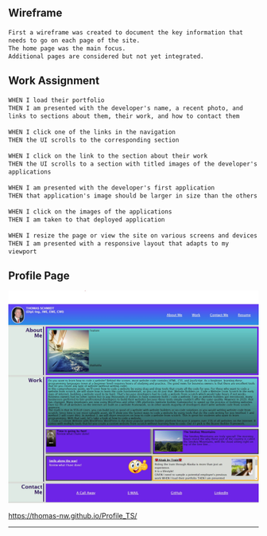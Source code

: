 <!-- Thomas Schmidt Portfolio --README-- -->

## Wireframe
```
First a wireframe was created to document the key information that needs to go on each page of the site. 
The home page was the main focus. 
Additional pages are considered but not yet integrated. 
```
## Work Assignment
``` 
WHEN I load their portfolio
THEN I am presented with the developer's name, a recent photo, and links to sections about them, their work, and how to contact them

WHEN I click one of the links in the navigation
THEN the UI scrolls to the corresponding section

WHEN I click on the link to the section about their work
THEN the UI scrolls to a section with titled images of the developer's applications

WHEN I am presented with the developer's first application
THEN that application's image should be larger in size than the others

WHEN I click on the images of the applications
THEN I am taken to that deployed application

WHEN I resize the page or view the site on various screens and devices
THEN I am presented with a responsive layout that adapts to my viewport
```  

## Profile Page
![Profile-TS](./Images/profilescreenshot.png)

https://thomas-nw.github.io/Profile_TS/
- - -
